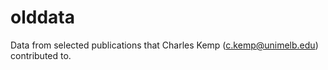 # olddata

Data from selected publications that Charles Kemp (c.kemp@unimelb.edu) contributed to.



